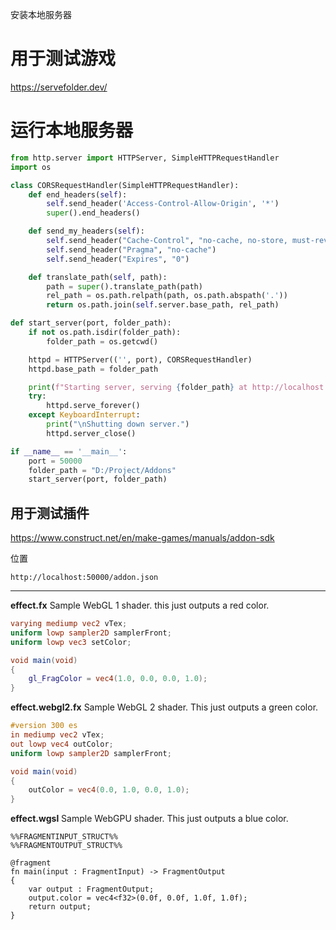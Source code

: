 安装本地服务器

# 用于测试游戏

https://servefolder.dev/


# 运行本地服务器

```python
from http.server import HTTPServer, SimpleHTTPRequestHandler
import os

class CORSRequestHandler(SimpleHTTPRequestHandler):
    def end_headers(self):
        self.send_header('Access-Control-Allow-Origin', '*')
        super().end_headers()

    def send_my_headers(self):
        self.send_header("Cache-Control", "no-cache, no-store, must-revalidate")
        self.send_header("Pragma", "no-cache")
        self.send_header("Expires", "0")

    def translate_path(self, path):
        path = super().translate_path(path)
        rel_path = os.path.relpath(path, os.path.abspath('.'))
        return os.path.join(self.server.base_path, rel_path)

def start_server(port, folder_path):
    if not os.path.isdir(folder_path):
        folder_path = os.getcwd()

    httpd = HTTPServer(('', port), CORSRequestHandler)
    httpd.base_path = folder_path

    print(f"Starting server, serving {folder_path} at http://localhost:{port}")
    try:
        httpd.serve_forever()
    except KeyboardInterrupt:
        print("\nShutting down server.")
        httpd.server_close()

if __name__ == '__main__':
    port = 50000
    folder_path = "D:/Project/Addons"
    start_server(port, folder_path)
```

## 用于测试插件
https://www.construct.net/en/make-games/manuals/addon-sdk

位置
```
http://localhost:50000/addon.json
```

---

**effect.fx**
Sample WebGL 1 shader. this just outputs a red color.
```glsl
varying mediump vec2 vTex;
uniform lowp sampler2D samplerFront;
uniform lowp vec3 setColor;

void main(void)
{
    gl_FragColor = vec4(1.0, 0.0, 0.0, 1.0);
}
```

**effect.webgl2.fx** 
Sample WebGL 2 shader. This just outputs a green color.
```glsl
#version 300 es
in mediump vec2 vTex;
out lowp vec4 outColor;
uniform lowp sampler2D samplerFront;

void main(void)
{
    outColor = vec4(0.0, 1.0, 0.0, 1.0);
}

```

**effect.wgsl**
Sample WebGPU shader. This just outputs a blue color.
```wgsl
%%FRAGMENTINPUT_STRUCT%%
%%FRAGMENTOUTPUT_STRUCT%%

@fragment
fn main(input : FragmentInput) -> FragmentOutput
{
    var output : FragmentOutput;
    output.color = vec4<f32>(0.0f, 0.0f, 1.0f, 1.0f);
    return output;
}
```



